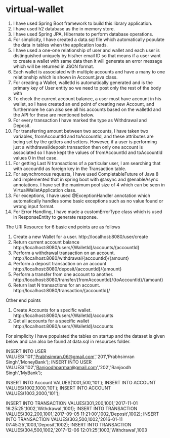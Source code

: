 # virtual-wallet
1.  I have used Spring Boot framework to build this library application.
2.	I have used h2 database as the in memory store.
3.	I have used Spring JPA, Hibernate to perform database operations.
4.	For simplicity, I have created a data.sql file which automatically populate the data in tables when the application loads.
5.	I have used a one-one relationship of user and wallet and each user is distinguished uniquely by his/her email ID so that means if a user want to create a wallet with same data then it will generate an error message which will be returned in JSON format.
6.	Each wallet is associated with multiple accounts and have a many to one relationship which is shown in Account.java class.
7.	For creating a Wallet, walletId is automatically generated and is the primary key of User entity so we need to post only the rest of the body with 
8.	To check the current account balance, a user must have account in his wallet, so I have created an end point of creating new Account, and furthermore he can also see all his accounts based on the walletId and the API for these are mentioned below.
9.	For every transaction I have marked the type as Withdrawal and Deposit.
10.	For transferring amount between two accounts, I have taken two variables, fromAccountId and toAccountId, and these attributes are being set by the getters and setters. However, if a user is performing just a withdrawal/deposit transaction then only one account is associated so I have kept the values of  fromAccountId and toAccountId  values 0 in that case. 
11.	For getting Last N transactions of a particular user, I am searching that with accountId as foreign key in the Transaction table.
12.	For asynchronous requests, I have used CompletableFuture of Java 8 and implemented that in spring boot with @async and @enableAsync annotations. I have set the maximum pool size of 4 which can be seen in VirtualWalletApplication class. 
13.	For exceptions, I have used @ExceptionHandler annotation which automatically handles some basic exceptions such as no value found or wrong input format.
14.	For Error Handling, I have made a customErrorType class which is used in ResponseEntity to generate response.
 
The URI Resource for 6 basic end points are as follows
1.	Create a new Wallet for a user.
http://localhost:8080/user/create
2.	Return current account balance
http://localhost:8080/users/{WalletId}/accounts/{accountId}
3.	Perform a withdrawal transaction on an account.
http://localhost:8080/withdrawal/{accountId}/{amount}
4.	Perform a deposit transaction on an account
http://localhost:8080/deposit/{accountId}/{amount}
5.	Perform a transfer from one account to another.
http://localhost:8080/transfer/{fromAccountId}/{toAccountId}/{amount}
6.	Return last N transactions for an account.
http://localhost:8080/transaction/{accountId}/


Other end points
1.	Create Accounts for a specific wallet.
http://localhost:8080/users/{WalletId}/accounts
2.	Get all accounts for a specific wallet
http://localhost:8080/users/{WalletId}/accounts



For simplicity I have populated the tables on startup and the dataset is given below and can also be found at data.sql in resources folder.

INSERT INTO USER VALUES('101','Prabhsimran.06@gmail.com','201','Prabhsimran Singh','MoneyBank');
INSERT INTO USER VALUES('102','Ranjoodhparmar@gmail.com','202','Ranjoodh Singh','MyBank');

INSERT INTO Account VALUES(1001,500,'101');
INSERT INTO ACCOUNT VALUES(1002,1000,'101');
INSERT INTO ACCOUNT VALUES(1003,2000,'101');

INSERT INTO TRANSACTION VALUES(301,200,1001,'2017-11-01 16:25:25',1002,'Withdrawal',1001);
INSERT INTO TRANSACTION VALUES(302,200,1001,'2017-09-05 11:21:00',1002,'Deposit',1002);
INSERT INTO TRANSACTION VALUES(303,500,1002,'2016-01-11 07:45:25',1003,'Deposit',1002);
INSERT INTO TRANSACTION VALUES(304,500,1002,'2017-12-06 12:01:25',1003,'Withdrawal',1003
